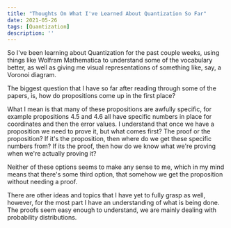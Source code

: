 ```yaml
---
title: "Thoughts On What I've Learned About Quantization So Far"
date: 2021-05-26
tags: [Quantization]
description: ''
---
```


So I've been learning about Quantization for the past couple weeks, using things like Wolfram Mathematica to understand some of the vocabulary better, as well as giving me visual representations of something like, say, a Voronoi diagram.

The biggest question that I have so far after reading through some of the papers, is, how do propositions come up in the first place?

What I mean is that many of these propositions are awfully specific, for example propositions 4.5 and 4.6 all have specific numbers in place for coordinates and then the error values. I understand that once we have a proposition we need to prove it, but what comes first? The proof or the proposition? If it's the proposition, then where do we get these specific numbers from? If its the proof, then how do we know what we're proving when we're actually proving it?

Neither of these options seems to make any sense to me, which in my mind means that there's some third option, that somehow we get the proposition without needing a proof.

There are other ideas and topics that I have yet to fully grasp as well, however, for the most part I have an understanding of what is being done. The proofs seem easy enough to understand, we are mainly dealing with probability distributions.